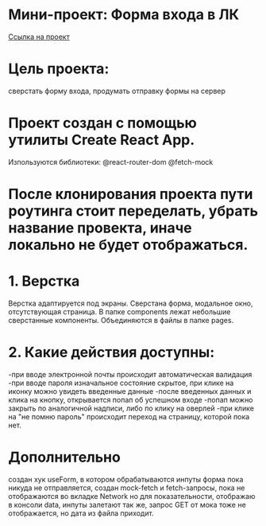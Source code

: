 # Мини-проект: Форма входа в ЛК

<a href='https://valeryvigovskaya.github.io/form_auth/'>Ссылка на проект</a>

# Цель проекта: 
сверстать форму входа, продумать отправку формы на сервер

# Проект создан с помощью утилиты Create React App. 
Изпользуются библиотеки:
@react-router-dom
@fetch-mock

# После клонирования проекта пути роутинга стоит переделать, убрать название провекта, иначе локально не будет отображаться.

# 1. Верстка
Верстка адаптируется под экраны. Сверстана форма, модальное окно, отсутствующая страница. В папке components лежат небольшие сверстанные компоненты.
Объединяются в файлы в папке pages.

# 2. Какие действия доступны:
-при вводе электронной почты происходит автоматическая валидация
-при вводе пароля изначальное состояние скрытое, при клике на иконку можно увидеть введенные данные
-после введенных данных и клика на кнопку, открывается попап об успешном входе
-попап можно закрыть по аналогичной надписи, либо по клику на оверлей
-при клике на "не помню пароль" происходит переход на страницу, которой пока нет.

# Дополнительно
создан хук useForm, в котором обрабатываются инпуты
форма пока никуда не отправляется, создан mock-fetch и fetch-запросы, пока не отображаются во вкладке Network
но для показательности, отображаю в консоли data, инпуты залетают
так же, запрос GET от мока тоже не отображается, но дата из файла приходит. 

